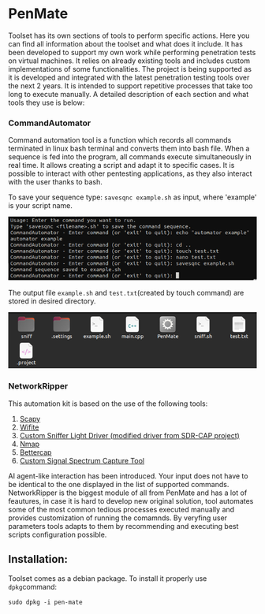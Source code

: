 # PenMate
<p>Toolset has its own sections of tools to perform specific actions. Here you can find all information about the toolset and what does it include. It has been developed to support my own work while performing penetration tests on virtual machines. It relies on already existing tools and includes custom implementations of some functionalities. The project is being supported as it is developed and integrated with the latest penetration testing tools over the next 2 years. It is intended to support repetitive processes that take too long to execute manually. A detailed description of each section and what tools they use is below:</p>
<h3>CommandAutomator</h3>
<p>Command automation tool is a function which records all commands terminated in linux bash terminal and converts them into bash file. When a sequence is fed into the program, all commands execute simultaneously in real time. It allows creating a script and adapt it to specific cases. It is possible to interact with other pentesting applications, as they also interact with the user thanks to bash.</p>
<p>To save your sequence type: <code>savesqnc example.sh</code> as input, where 'example' is your script name.</p>

![Screenshot](Screenshots/automatorExample.png)

<p>The output file <code>example.sh</code> and <code>test.txt</code>(created by touch command) are stored in desired directory.</p>

![Screenshot](Screenshots/AutomatorFiles.png)
<h3>NetworkRipper</h3>
<p>This automation kit is based on the use of the following tools:</p>
<ol>
  <li><a href="https://www.scapy.net">Scapy</a></li>
  <li><a href="https://github.com/derv82/wifite?tab=readme-ov-file">Wifite</a></li>
  <li><a href="https://github.com/csshark/sdr-cap/tree/main">Custom Sniffer Light Driver (modified driver from SDR-CAP project)</a></li>
  <li><a href="https://nmap.org/">Nmap</a></li>
  <li><a href="https://www.bettercap.org/">Bettercap</a></li>
  <li><a href="">Custom Signal Spectrum Capture Tool</a></li>
</ol>
<p>AI agent-like interaction has been introduced. Your input does not have to be identical to the one displayed in the list of supported commands. NetworkRipper is the biggest module of all from PenMate and has a lot of feautures, in case it is hard to develop new original solution, tool automates some of the most common tedious processes executed manually and provides customization of running the comamnds. By veryfing user parameters tools adapts to them by recommending and executing best scripts configuration possible.</p>
<h2>Installation:</h2>
<p>Toolset comes as a debian package. To install it properly use <code>dpkg</code>command:</p>
<pre><code>sudo dpkg -i pen-mate</code></pre>

